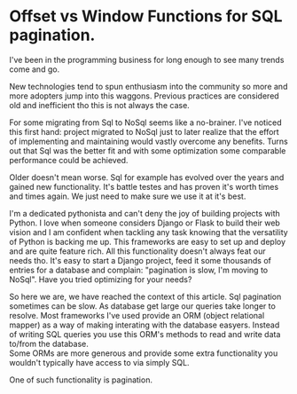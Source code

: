 # Offset vs Window Functions for SQL pagination.

I've been in the programming business for long enough to see many trends come and go. 

New technologies tend to spun enthusiasm into the community so more and more adopters jump into this waggons. Previous practices are considered old and inefficient tho this is not always the case.


For some migrating from Sql to NoSql seems like a no-brainer. I've noticed this first hand: project migrated to NoSql just to later realize that the effort of implementing and maintaining would vastly overcome any benefits. Turns out that Sql was the better fit and with some optimization some comparable performance could be achieved.

Older doesn't mean worse. Sql for example has evolved over the years and gained new functionality. It's battle testes and has proven it's worth times and times again. We just need to make sure we use it at it's best.


I'm a dedicated pythonista and can't deny the joy of building projects with Python.
I love when someone considers Django or Flask to build their web vision and I am confident when tackling any task knowing that the versatility of Python is backing me up.
This frameworks are easy to set up and deploy and are quite feature rich. All this functionality doesn't always feat our needs tho. It's easy to start a Django project, feed it some thousands of entries for a database and complain: "pagination is slow, I'm moving to NoSql".
Have you tried optimizing for your needs?

     
So here we are, we have reached the context of this article. Sql pagination sometimes can be slow. As database get large our queries take longer to resolve. 
Most frameworks I've used provide an ORM (object relational mapper) as a way of making interating with the database easyers. Instead of writing SQL queries you use this ORM's methods to read and write data to/from the database.  
Some ORMs are more generous and provide some extra functionality you wouldn't typically have access to via simply SQL.

One of such functionality is pagination. 